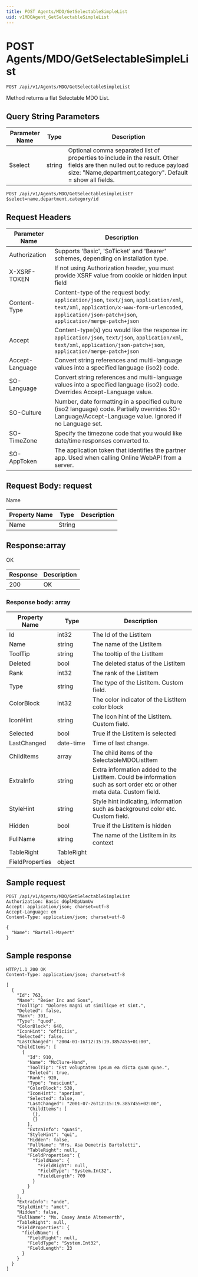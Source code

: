 ```yaml
---
title: POST Agents/MDO/GetSelectableSimpleList
uid: v1MDOAgent_GetSelectableSimpleList
---
```


# POST Agents/MDO/GetSelectableSimpleList

```http
POST /api/v1/Agents/MDO/GetSelectableSimpleList
```

Method returns a flat Selectable MDO List.







## Query String Parameters

| Parameter Name | Type |  Description |
|----------------|------|--------------|
| $select | string |  Optional comma separated list of properties to include in the result. Other fields are then nulled out to reduce payload size: "Name,department,category". Default = show all fields. |

```http
POST /api/v1/Agents/MDO/GetSelectableSimpleList?$select=name,department,category/id
```


## Request Headers

| Parameter Name | Description |
|----------------|-------------|
| Authorization  | Supports 'Basic', 'SoTicket' and 'Bearer' schemes, depending on installation type. |
| X-XSRF-TOKEN   | If not using Authorization header, you must provide XSRF value from cookie or hidden input field |
| Content-Type | Content-type of the request body: `application/json`, `text/json`, `application/xml`, `text/xml`, `application/x-www-form-urlencoded`, `application/json-patch+json`, `application/merge-patch+json` |
| Accept         | Content-type(s) you would like the response in: `application/json`, `text/json`, `application/xml`, `text/xml`, `application/json-patch+json`, `application/merge-patch+json` |
| Accept-Language | Convert string references and multi-language values into a specified language (iso2) code. |
| SO-Language | Convert string references and multi-language values into a specified language (iso2) code. Overrides Accept-Language value. |
| SO-Culture | Number, date formatting in a specified culture (iso2 language) code. Partially overrides SO-Language/Accept-Language value. Ignored if no Language set. |
| SO-TimeZone | Specify the timezone code that you would like date/time responses converted to. |
| SO-AppToken | The application token that identifies the partner app. Used when calling Online WebAPI from a server. |

## Request Body: request 

Name 

| Property Name | Type |  Description |
|----------------|------|--------------|
| Name | String |  |

## Response:array

OK

| Response | Description |
|----------------|-------------|
| 200 | OK |

### Response body: array

| Property Name | Type |  Description |
|----------------|------|--------------|
| Id | int32 | The Id of the ListItem |
| Name | string | The name of the ListItem |
| ToolTip | string | The tooltip of the ListItem |
| Deleted | bool | The deleted status of the ListItem |
| Rank | int32 | The rank of the ListItem |
| Type | string | The type of the ListItem. Custom field. |
| ColorBlock | int32 | The color indicator of the ListItem color block |
| IconHint | string | The Icon hint of the ListItem. Custom field. |
| Selected | bool | True if the ListItem is selected |
| LastChanged | date-time | Time of last change. |
| ChildItems | array | The child items of the SelectableMDOListItem |
| ExtraInfo | string | Extra information added to the ListItem. Could be information such as sort order etc or other meta data. Custom field. |
| StyleHint | string | Style hint indicating, information such as background color etc. Custom field. |
| Hidden | bool | True if the ListItem is hidden |
| FullName | string | The name of the ListItem in its context |
| TableRight | TableRight |  |
| FieldProperties | object |  |

## Sample request

```http!
POST /api/v1/Agents/MDO/GetSelectableSimpleList
Authorization: Basic dGplMDpUamUw
Accept: application/json; charset=utf-8
Accept-Language: en
Content-Type: application/json; charset=utf-8

{
  "Name": "Bartell-Mayert"
}
```

## Sample response

```http_
HTTP/1.1 200 OK
Content-Type: application/json; charset=utf-8

[
  {
    "Id": 763,
    "Name": "Beier Inc and Sons",
    "ToolTip": "Dolores magni ut similique et sint.",
    "Deleted": false,
    "Rank": 391,
    "Type": "quod",
    "ColorBlock": 640,
    "IconHint": "officiis",
    "Selected": false,
    "LastChanged": "2004-01-16T12:15:19.3857455+01:00",
    "ChildItems": [
      {
        "Id": 910,
        "Name": "McClure-Hand",
        "ToolTip": "Est voluptatem ipsum ea dicta quam quae.",
        "Deleted": true,
        "Rank": 920,
        "Type": "nesciunt",
        "ColorBlock": 538,
        "IconHint": "aperiam",
        "Selected": false,
        "LastChanged": "2001-07-26T12:15:19.3857455+02:00",
        "ChildItems": [
          {},
          {}
        ],
        "ExtraInfo": "quasi",
        "StyleHint": "qui",
        "Hidden": false,
        "FullName": "Mrs. Asa Demetris Bartoletti",
        "TableRight": null,
        "FieldProperties": {
          "fieldName": {
            "FieldRight": null,
            "FieldType": "System.Int32",
            "FieldLength": 709
          }
        }
      }
    ],
    "ExtraInfo": "unde",
    "StyleHint": "amet",
    "Hidden": false,
    "FullName": "Ms. Casey Annie Altenwerth",
    "TableRight": null,
    "FieldProperties": {
      "fieldName": {
        "FieldRight": null,
        "FieldType": "System.Int32",
        "FieldLength": 23
      }
    }
  }
]
```